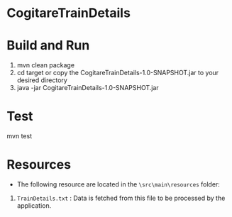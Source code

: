 # CogitareTrainDetails

# Build and Run
1. mvn clean package
2. cd target or copy the CogitareTrainDetails-1.0-SNAPSHOT.jar to your desired directory
3. java -jar CogitareTrainDetails-1.0-SNAPSHOT.jar

# Test

mvn test

# Resources

* The following resource are located in the `\src\main\resources` folder:
1. `TrainDetails.txt` : Data is fetched from this file to be processed by the application.
